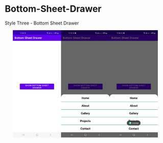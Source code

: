 # Bottom-Sheet-Drawer
Style Three - Bottom Sheet Drawer

<div style="display: flex; flex-wrap: wrap; justify-content: center;">
    <img src="/images/ss_one.jpg" alt="UI Design" style="width: 30%; height: auto;">
    <img src="/images/ss_two.jpg" alt="UI Design" style="width: 30%; height: auto;">
    <img src="/images/ss_three.jpg" alt="UI Design" style="width: 30%; height: auto;">
</div>
